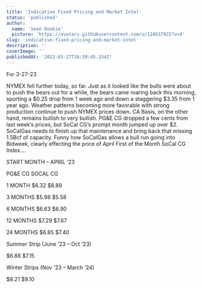 ```yaml
---
title: 'Indicative Fixed Pricing and Market Intel'
status: 'published'
author:
  name: 'Sean Dookie'
  picture: 'https://avatars.githubusercontent.com/u/124637922?v=4'
slug: 'indicative-fixed-pricing-and-market-intel'
description: ''
coverImage: ''
publishedAt: '2023-03-27T16:50:45.154Z'
---
```


For 3-27-23

NYMEX fell further today, so far. Just as it looked like the bulls were about to push the bears out for a while, the bears came roaring back this morning, sporting a $0.25 drop from 1 week ago and down a staggering $3.35 from 1 year ago. Weather patterns becoming more favorable with strong production continue to push NYMEX prices down. CA Basis, on the other hand, remains bullish to very bullish. PG&E CG dropped a few cents from last week’s prices, but SoCal CG’s prompt month jumped up over $2. SoCalGas needs to finish up that maintenance and bring back that missing 1.5Bcf of capacity. Funny how SoCalGas allows a bull run going into Bidweek, clearly effecting the price of April First of the Month SoCal CG Index….

START MONTH – APRIL ‘23

PG&E CG SOCAL CG

1 MONTH $6.32 $8.89

3 MONTHS $5.98 $5.58

6 MONTHS $6.63 $6.90

12 MONTHS $7.29 $7.67

24 MONTHS $6.85 $7.40

Summer Strip (June ’23 – Oct ‘23)

$6.88 $7.15

Winter Strips (Nov ’23 – March ‘24)

$8.21 $9.10

